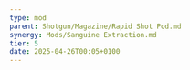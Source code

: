 ```yaml
---
type: mod
parent: Shotgun/Magazine/Rapid Shot Pod.md
synergy: Mods/Sanguine Extraction.md
tier: 5
date: 2025-04-26T00:05+0100
---
```

